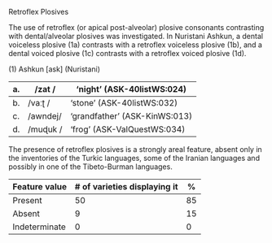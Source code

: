 Retroflex Plosives

The use of retroflex (or apical post-alveolar) plosive consonants
contrasting with dental/alveolar plosives was investigated. In Nuristani
Ashkun, a dental voiceless plosive (1a) contrasts with a retroflex
voiceless plosive (1b), and a dental voiced plosive (1c) contrasts with
a retroflex voiced plosive (1d).

(1) <span id="_Ref12343426" class="anchor"></span>Ashkun
    \[ask\] (Nuristani)

| a.  | /zat /   | ‘night’ (ASK-40listWS:024)    |
|-----|----------|-------------------------------|
| b.  | /vaːʈ /  | ‘stone’ (ASK-40listWS:032)    |
| c.  | /awndej/ | ‘grandfather’ (ASK-KinWS:013) |
| d.  | /muɖuk / | ‘frog’ (ASK-ValQuestWS:034)   |

The presence of retroflex plosives is a strongly areal feature, absent
only in the inventories of the Turkic languages, some of the Iranian
languages and possibly in one of the Tibeto-Burman languages.

| Feature value | \# of varieties displaying it | %   |
|---------------|-------------------------------|-----|
| Present       | 50                            | 85  |
| Absent        | 9                             | 15  |
| Indeterminate | 0                             | 0   |


